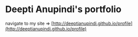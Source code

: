 # Deepti Anupindi's portfolio

navigate to my site => [http://deeptianupindi.github.io/profile](http://deeptianupindi.github.io/profile)
